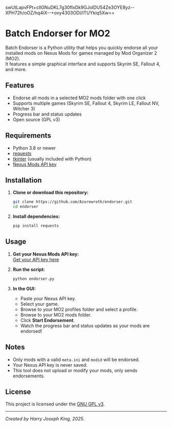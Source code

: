 swUtLapvFPt+cllGNuDKL7g30fIxDk9GJoIDU54Ze3OYE8yz--XPH72h/oOZ/hq4iX--+ovy4303ODI/ITUYkiq5Xw==
# Batch Endorser for MO2

Batch Endorser is a Python utility that helps you quickly endorse all your installed mods on Nexus Mods for games managed by Mod Organizer 2 (MO2).  
It features a simple graphical interface and supports Skyrim SE, Fallout 4, and more.

## Features

- Endorse all mods in a selected MO2 mods folder with one click
- Supports multiple games (Skyrim SE, Fallout 4, Skyrim LE, Fallout NV, Witcher 3)
- Progress bar and status updates
- Open source (GPL v3)

## Requirements

- Python 3.8 or newer
- [requests](https://pypi.org/project/requests/)
- [tkinter](https://docs.python.org/3/library/tkinter.html) (usually included with Python)
- [Nexus Mods API key](https://www.nexusmods.com/users/myaccount?tab=api%20access)

## Installation

1. **Clone or download this repository:**
    ```sh
    git clone https://github.com/Azurewroth/endorser.git
    cd endorser
    ```

2. **Install dependencies:**
    ```sh
    pip install requests
    ```

## Usage

1. **Get your Nexus Mods API key:**  
   [Get your API key here](https://www.nexusmods.com/users/myaccount?tab=api%20access)

2. **Run the script:**
    ```sh
    python endorser.py
    ```

3. **In the GUI:**
    - Paste your Nexus API key.
    - Select your game.
    - Browse to your MO2 profiles folder and select a profile.
    - Browse to your MO2 mods folder.
    - Click **Start Endorsement**.
    - Watch the progress bar and status updates as your mods are endorsed!

## Notes

- Only mods with a valid `meta.ini` and `modid` will be endorsed.
- Your Nexus API key is never saved.
- This tool does not upload or modify your mods, only sends endorsements.

## License

This project is licensed under the [GNU GPL v3](LICENSE).

---

*Created by Harry Joseph King, 2025.*